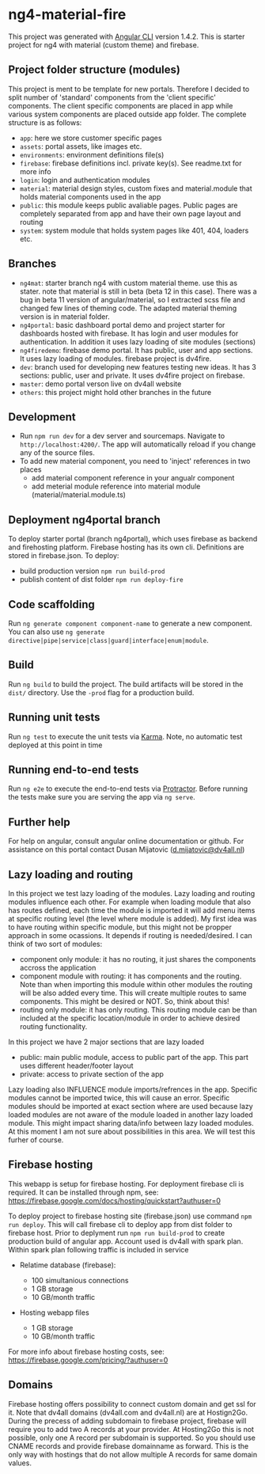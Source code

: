 # ng4-material-fire

This project was generated with [Angular CLI](https://github.com/angular/angular-cli) version 1.4.2. This is starter project for ng4 with material (custom theme) and firebase.

## Project folder structure (modules)

This project is ment to be template for new portals. Therefore I decided to split number of 'standard' components from the 'client specific' components. The client specific components are placed in app while various system components are placed outside app folder. The complete structure is as follows:

- `app`: here we store customer specific pages
- `assets`: portal assets, like images etc.
- `environments`: environment definitions file(s)
- `firebase`: firebase definitions incl. private key(s). See readme.txt for more info
- `login`: login and authentication modules
- `material`: material design styles, custom fixes and material.module that holds material components used in the app
- `public`: this module keeps public avaliable pages. Public pages are completely separated from app and have their own page layout and routing
- `system`: system module that holds system pages like 401, 404, loaders etc.

## Branches

- `ng4mat`: starter branch ng4 with custom material theme. use this as stater. note that material is still in beta (beta 12 in this case). There was a bug in beta 11 version of angular/material, so I extracted scss file and changed few lines of theming code. The adapted material theming version is in material folder.
- `ng4portal`: basic dashboard portal demo and project starter for dashboards hosted with firebase. It has login and user modules for authentication. In addition it uses lazy loading of site modules (sections)
- `ng4firedemo`: firebase demo portal. It has public, user and app sections. It uses lazy loading of modules. firebase project is dv4fire.
- `dev`: branch used for developing new features testing new ideas. It has 3 sections: public, user and private. It uses dv4fire project on firebase.
- `master`: demo portal verson live on dv4all website
- `others`: this project might hold other branches in the future

## Development

- Run `npm run dev` for a dev server and sourcemaps. Navigate to `http://localhost:4200/`. The app will automatically reload if you change any of the source files.
- To add new material component, you need to 'inject' references in two places
    - add material component reference in your angualr component
    - add meterial module reference into material module (material/material.module.ts)

## Deployment ng4portal branch

To deploy starter portal (branch ng4portal), which uses firebase as backend and firehosting platform. Firebase hosting has its own cli. Definitions are stored in firebase.json. To deploy:

- build production version `npm run build-prod`
- publish content of dist folder `npm run deploy-fire`

## Code scaffolding

Run `ng generate component component-name` to generate a new component. You can also use `ng generate directive|pipe|service|class|guard|interface|enum|module`.

## Build

Run `ng build` to build the project. The build artifacts will be stored in the `dist/` directory. Use the `-prod` flag for a production build.

## Running unit tests

Run `ng test` to execute the unit tests via [Karma](https://karma-runner.github.io).
Note, no automatic test deployed at this point in time

## Running end-to-end tests

Run `ng e2e` to execute the end-to-end tests via [Protractor](http://www.protractortest.org/).
Before running the tests make sure you are serving the app via `ng serve`.

## Further help

For help on angular, consult angular online documentation or github. For assistance on this portal contact Dusan Mijatovic (d.mijatovic@dv4all.nl)

## Lazy loading and routing

In this project we test lazy loading of the modules. Lazy loading and routing modules influence each other. For example when loading module that also has routes defined, each time the module is imported it will add menu items at specific routing level (the level where module is added). My first idea was to have routing within specific module, but this might not be propper approach in some ocassions. It depends if routing is needed/desired. I can think of two sort of modules: 

- component only module: it has no routing, it just shares the components accross the application
- component module with routing: it has components and the routing. Note than when importing this module within other modules the routing will be also added every time. This will create multiple routes to same components. This might be desired or NOT. So, think about this!
- routing only module: it has only routing. This routing module can be than included at the specific location/module in order to achieve desired routing functionality.

In this project we have 2 major sections that are lazy loaded

- public: main public module, access to public part of the app. This part uses different header/footer layout
- private: access to private section of the app

Lazy loading also INFLUENCE module imports/refrences in the app. Specific modules cannot be imported twice, this will cause an error. Specific modules should be imported at exact  section where are used because lazy loaded modules are not aware of the module loaded in another lazy loaded module. This might impact sharing data/info between lazy loaded modules. At this moment I am not sure about possibilities in this area. We will test this furher of course.

## Firebase hosting

This webapp is setup for firebase hosting. For deployment firebase cli is required. It can be installed through npm, see: https://firebase.google.com/docs/hosting/quickstart?authuser=0

To deploy project to firebase hosting site (firebase.json) use command `npm run deploy`. This will call firebase cli to deploy app from dist folder to firebase host. Prior to deplyment run `npm run build-prod` to create production build of angular app. Account used is dv4all with spark plan. Within spark plan following traffic is included in service

- Relatime database (firebase):
  - 100 simultanious connections
  - 1 GB storage
  - 10 GB/month traffic

- Hosting webapp files
  - 1 GB storage
  - 10 GB/month traffic

For more info about firebase hosting costs, see: https://firebase.google.com/pricing/?authuser=0

## Domains
Firebase hosting offers possibility to connect custom domain and get ssl for it. Note that dv4all domains (dv4all.com and dv4all.nl) are at Hostign2Go. During the precess of adding subdomain to firebase project, firebase will require you to add two A records at your provider. At Hosting2Go this is not possible, only one A record per subdomain is supported. So you should use CNAME records and provide firebase domainname as forward. This is the only way with hostings that do not allow multiple A records for same domain values.